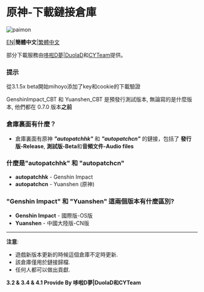 # 原神-下載鏈接倉庫
![paimon](https://upload-static.hoyoverse.com/payment-center/2020/08/07/0ff079b16fe6f9dfbf4eeb6e88a760b6_3134491283013841501.png)

[EN](Readme.md)|**簡體中文**|[繁體中文](Readme.Chinese_Traditional.md)    

部分下載服務由[哆啦D夢|DuolaD](https://github.com/DuolaD)和[CYTeam](https://www.cyteam.cn/)提供。  

### 提示
從3.1.5x beta開始mihoyo添加了key和cookie的下載驗證

GenshinImpact_CBT 和 Yuanshen_CBT 是預發行測試版本, 無論寫的是什麼版本, 他們都在 0.7.0 版本**之前** 

### 倉庫裏面有什麼？  
* 倉庫裏面有原神 **_"autopatchhk"_** 和 **_"autopatchcn"_** 的鏈接，包括了 **發行版-Release**, **測試版-Beta**和**音頻文件-Audio files**

### 什麼是"autopatchhk" 和 "autopatchcn"
* **autopatchhk** - Genshin Impact
* **autopatchcn** - Yuanshen (原神)

### "Genshin Impact" 和 "Yuanshen" 這兩個版本有什麼區別?
* **Genshin Impact** - 國際版-OS版
* **Yuanshen** - 中國大陸版-CN版
---
**注意**: 
* 遊戲新版本更新的時候這個倉庫不定時更新.
* 該倉庫僅用於鏈接歸檔.
* 任何人都可以做出貢獻.

**3.2 & 3.4 & 4.1 Provide By 哆啦D夢|DuolaD和CYTeam**
